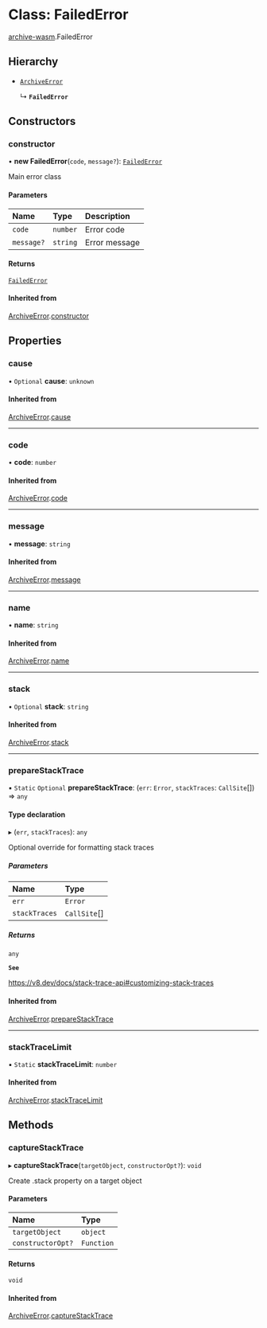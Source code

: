 # Class: FailedError

[archive-wasm](../modules/archive_wasm.md).FailedError

## Hierarchy

- [`ArchiveError`](archive_wasm.ArchiveError.md)

  ↳ **`FailedError`**

## Constructors

### constructor

• **new FailedError**(`code`, `message?`): [`FailedError`](archive_wasm.FailedError.md)

Main error class

#### Parameters

| Name       | Type     | Description   |
| :--------- | :------- | :------------ |
| `code`     | `number` | Error code    |
| `message?` | `string` | Error message |

#### Returns

[`FailedError`](archive_wasm.FailedError.md)

#### Inherited from

[ArchiveError](archive_wasm.ArchiveError.md).[constructor](archive_wasm.ArchiveError.md#constructor)

## Properties

### cause

• `Optional` **cause**: `unknown`

#### Inherited from

[ArchiveError](archive_wasm.ArchiveError.md).[cause](archive_wasm.ArchiveError.md#cause)

---

### code

• **code**: `number`

#### Inherited from

[ArchiveError](archive_wasm.ArchiveError.md).[code](archive_wasm.ArchiveError.md#code)

---

### message

• **message**: `string`

#### Inherited from

[ArchiveError](archive_wasm.ArchiveError.md).[message](archive_wasm.ArchiveError.md#message)

---

### name

• **name**: `string`

#### Inherited from

[ArchiveError](archive_wasm.ArchiveError.md).[name](archive_wasm.ArchiveError.md#name)

---

### stack

• `Optional` **stack**: `string`

#### Inherited from

[ArchiveError](archive_wasm.ArchiveError.md).[stack](archive_wasm.ArchiveError.md#stack)

---

### prepareStackTrace

▪ `Static` `Optional` **prepareStackTrace**: (`err`: `Error`, `stackTraces`: `CallSite`[]) => `any`

#### Type declaration

▸ (`err`, `stackTraces`): `any`

Optional override for formatting stack traces

##### Parameters

| Name          | Type         |
| :------------ | :----------- |
| `err`         | `Error`      |
| `stackTraces` | `CallSite`[] |

##### Returns

`any`

**`See`**

https://v8.dev/docs/stack-trace-api#customizing-stack-traces

#### Inherited from

[ArchiveError](archive_wasm.ArchiveError.md).[prepareStackTrace](archive_wasm.ArchiveError.md#preparestacktrace)

---

### stackTraceLimit

▪ `Static` **stackTraceLimit**: `number`

#### Inherited from

[ArchiveError](archive_wasm.ArchiveError.md).[stackTraceLimit](archive_wasm.ArchiveError.md#stacktracelimit)

## Methods

### captureStackTrace

▸ **captureStackTrace**(`targetObject`, `constructorOpt?`): `void`

Create .stack property on a target object

#### Parameters

| Name              | Type       |
| :---------------- | :--------- |
| `targetObject`    | `object`   |
| `constructorOpt?` | `Function` |

#### Returns

`void`

#### Inherited from

[ArchiveError](archive_wasm.ArchiveError.md).[captureStackTrace](archive_wasm.ArchiveError.md#capturestacktrace)
